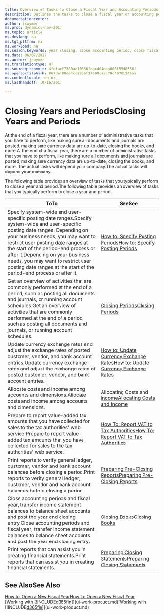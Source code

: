 ```yaml
---
title: Overview of Tasks to Close a Fiscal Year and Accounting Periods
description: Outlines the tasks to close a fiscal year or accounting period, for example, making sure documents and journals are posted and verifying bank balances.
documentationcenter: 
author: jswymer
ms.prod: dynamics-nav-2017
ms.topic: article
ms.devlang: na
ms.tgt_pltfrm: na
ms.workload: na
ms.search.keywords: year closing, close accounting period, close fiscal year, bank account detailed trial balance
ms.date: 06/07/2017
ms.author: jswymer
ms.translationtype: HT
ms.sourcegitcommit: 4fefaef7380ac10836fcac404eea006f55d8556f
ms.openlocfilehash: 867def80de4cc83a6f27698c6ac79c40701245aa
ms.contentlocale: en-nz
ms.lasthandoff: 10/16/2017

---
```

# <a name="closing-years-and-periods"></a><span data-ttu-id="9a92d-103">Closing Years and Periods</span><span class="sxs-lookup"><span data-stu-id="9a92d-103">Closing Years and Periods</span></span>
<span data-ttu-id="9a92d-104">At the end of a fiscal year, there are a number of administrative tasks that you have to perform, like making sure all documents and journals are posted, making sure currency data are up-to-date, closing the books, and more.</span><span class="sxs-lookup"><span data-stu-id="9a92d-104">At the end of a fiscal year, there are a number of administrative tasks that you have to perform, like making sure all documents and journals are posted, making sure currency data are up-to-date, closing the books, and more.</span></span> <span data-ttu-id="9a92d-105">The actual tasks will depend your company.</span><span class="sxs-lookup"><span data-stu-id="9a92d-105">The actual tasks will depend your company.</span></span>

<span data-ttu-id="9a92d-106">The following table provides an overview of tasks that you typically perform to close a year and period.</span><span class="sxs-lookup"><span data-stu-id="9a92d-106">The following table provides an overview of tasks that you typically perform to close a year and period.</span></span> 

| <span data-ttu-id="9a92d-107">To</span><span class="sxs-lookup"><span data-stu-id="9a92d-107">To</span></span> | <span data-ttu-id="9a92d-108">See</span><span class="sxs-lookup"><span data-stu-id="9a92d-108">See</span></span> |
| --- | --- |
| <span data-ttu-id="9a92d-109">Specify system-wide and user-specific posting date ranges.</span><span class="sxs-lookup"><span data-stu-id="9a92d-109">Specify system-wide and user-specific posting date ranges.</span></span> <span data-ttu-id="9a92d-110">Depending on your business needs, you may want to restrict user posting date ranges at the start of the period-end process or after it.</span><span class="sxs-lookup"><span data-stu-id="9a92d-110">Depending on your business needs, you may want to restrict user posting date ranges at the start of the period-end process or after it.</span></span> |[<span data-ttu-id="9a92d-111">How to: Specify Posting Periods</span><span class="sxs-lookup"><span data-stu-id="9a92d-111">How to: Specify Posting Periods</span></span>](finance-how-specify-posting-periods.md) |
| <span data-ttu-id="9a92d-112">Get an overview of activities that are commonly performed at the end of a period, such as posting all documents and journals, or running account schedules.</span><span class="sxs-lookup"><span data-stu-id="9a92d-112">Get an overview of activities that are commonly performed at the end of a period, such as posting all documents and journals, or running account schedules.</span></span> |[<span data-ttu-id="9a92d-113">Closing Periods</span><span class="sxs-lookup"><span data-stu-id="9a92d-113">Closing Periods</span></span>](year-how-complete-period-end-processes.md) |
| <span data-ttu-id="9a92d-114">Update currency exchange rates and adjust the exchange rates of posted customer, vendor, and bank account entries.</span><span class="sxs-lookup"><span data-stu-id="9a92d-114">Update currency exchange rates and adjust the exchange rates of posted customer, vendor, and bank account entries.</span></span> |[<span data-ttu-id="9a92d-115">How to: Update Currency Exchange Rates</span><span class="sxs-lookup"><span data-stu-id="9a92d-115">How to: Update Currency Exchange Rates</span></span>](finance-how-update-currencies.md) |
| <span data-ttu-id="9a92d-116">Allocate costs and income among accounts and dimensions.</span><span class="sxs-lookup"><span data-stu-id="9a92d-116">Allocate costs and income among accounts and dimensions.</span></span> |[<span data-ttu-id="9a92d-117">Allocating Costs and Income</span><span class="sxs-lookup"><span data-stu-id="9a92d-117">Allocating Costs and Income</span></span>](year-allocate-costs-income.md) |
| <span data-ttu-id="9a92d-118">Prepare to report value-added tax amounts that you have collected for sales to the tax authorities' web service.</span><span class="sxs-lookup"><span data-stu-id="9a92d-118">Prepare to report value-added tax amounts that you have collected for sales to the tax authorities' web service.</span></span> |[<span data-ttu-id="9a92d-119">How To: Report VAT to Tax Authorities</span><span class="sxs-lookup"><span data-stu-id="9a92d-119">How To: Report VAT to Tax Authorities</span></span>](finance-how-report-vat.md)|
| <span data-ttu-id="9a92d-120">Print reports to verify general ledger, customer, vendor and bank account balances before closing a period.</span><span class="sxs-lookup"><span data-stu-id="9a92d-120">Print reports to verify general ledger, customer, vendor and bank account balances before closing a period.</span></span> |[<span data-ttu-id="9a92d-121">Preparing Pre-Closing Reports</span><span class="sxs-lookup"><span data-stu-id="9a92d-121">Preparing Pre-Closing Reports</span></span>](year-prepare-preclose-reports.md) |
| <span data-ttu-id="9a92d-122">Close accounting periods and fiscal year, transfer income statement balances to balance sheet accounts and post the year end closing entry.</span><span class="sxs-lookup"><span data-stu-id="9a92d-122">Close accounting periods and fiscal year, transfer income statement balances to balance sheet accounts and post the year end closing entry.</span></span> |[<span data-ttu-id="9a92d-123">Closing Books</span><span class="sxs-lookup"><span data-stu-id="9a92d-123">Closing Books</span></span>](year-close-books.md) |
| <span data-ttu-id="9a92d-124">Print reports that can assist you in creating financial statements.</span><span class="sxs-lookup"><span data-stu-id="9a92d-124">Print reports that can assist you in creating financial statements.</span></span> |[<span data-ttu-id="9a92d-125">Preparing Closing Statements</span><span class="sxs-lookup"><span data-stu-id="9a92d-125">Preparing Closing Statements</span></span>](year-prepare-close-statement.md) |

## <a name="see-also"></a><span data-ttu-id="9a92d-126">See Also</span><span class="sxs-lookup"><span data-stu-id="9a92d-126">See Also</span></span>
[<span data-ttu-id="9a92d-127">How to: Open a New Fiscal Year</span><span class="sxs-lookup"><span data-stu-id="9a92d-127">How to: Open a New Fiscal Year</span></span>](finance-how-open-new-fiscal-year.md)  
<span data-ttu-id="9a92d-128">[Working with [!INCLUDE[d365fin](includes/d365fin_md.md)]](ui-work-product.md)</span><span class="sxs-lookup"><span data-stu-id="9a92d-128">[Working with [!INCLUDE[d365fin](includes/d365fin_md.md)]](ui-work-product.md)</span></span>

